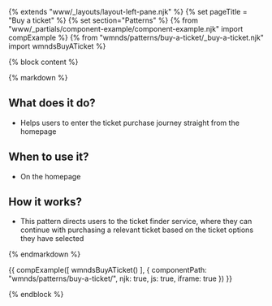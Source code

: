 {% extends "www/_layouts/layout-left-pane.njk" %}
{% set pageTitle = "Buy a ticket" %}
{% set section="Patterns" %}
{% from "www/_partials/component-example/component-example.njk" import compExample %}
{% from "wmnds/patterns/buy-a-ticket/_buy-a-ticket.njk" import wmndsBuyATicket %}

{% block content %}

{% markdown %}

## What does it do?

- Helps users to enter the ticket purchase journey straight from the homepage

## When to use it?

- On the homepage

## How it works?

- This pattern directs users to the ticket finder service, where they can continue with purchasing a relevant ticket based on the ticket options they have selected

{% endmarkdown %}


{{
  compExample([
    wmndsBuyATicket()
  ], {
    componentPath: "wmnds/patterns/buy-a-ticket/",
    njk: true,
    js: true,
    iframe: true
  })
}}

{% endblock %}
